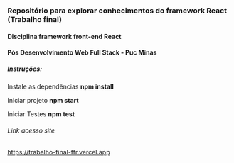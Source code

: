 ### Repositório para explorar conhecimentos do framework React (Trabalho final)

#### Disciplina framework front-end React

#### Pós Desenvolvimento Web Full Stack - Puc Minas

##### Instruções:

Instale as dependências **npm install**

Iniciar projeto **npm start**

Iniciar Testes **npm test**

###### Link acesso site
<https://trabalho-final-ffr.vercel.app>